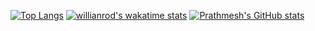 [![Top Langs](https://github-readme-stats.vercel.app/api/top-langs/?username=pra15mesh)](https://github.com/anuraghazra/github-readme-stats)
[![willianrod's wakatime stats](https://github-readme-stats.vercel.app/api/wakatime?username=pra15mesh)](https://github.com/anuraghazra/github-readme-stats)
[![Prathmesh's GitHub stats](https://github-readme-stats.vercel.app/api?username=pra15mesh&show_icons=true)](https://github.com/pra15mesh)
